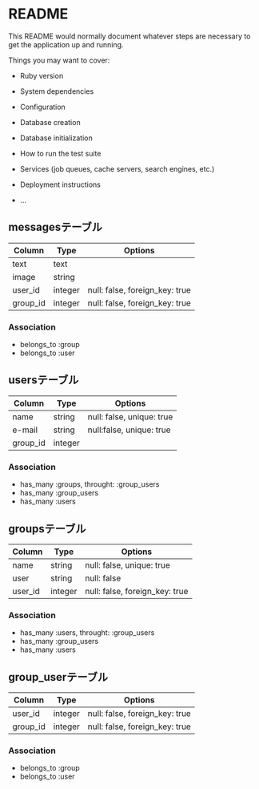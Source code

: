 # README

This README would normally document whatever steps are necessary to get the
application up and running.

Things you may want to cover:

* Ruby version

* System dependencies

* Configuration

* Database creation

* Database initialization

* How to run the test suite

* Services (job queues, cache servers, search engines, etc.)

* Deployment instructions

* ...

## messagesテーブル

|Column|Type|Options|
|------|----|-------|
|text|text|
|image|string|
|user_id|integer|null: false, foreign_key: true|
|group_id|integer|null: false, foreign_key: true|
### Association
- belongs_to :group
- belongs_to :user

## usersテーブル
|Column|Type|Options|
|------|----|-------|
|name|string|null: false, unique: true|
|e-mail|string|null:false, unique: true|
|group_id|integer|
### Association
- has_many :groups, throught: :group_users
- has_many :group_users
- has_many :users

## groupsテーブル
|Column|Type|Options|
|------|----|-------|
|name|string|null: false, unique: true|
|user|string|null: false|
|user_id|integer|null: false, foreign_key: true|

### Association
- has_many :users, throught: :group_users
- has_many :group_users
- has_many :users

## group_userテーブル
Column|Type|Options|
|------|----|-------|
|user_id|integer|null: false, foreign_key: true|
|group_id|integer|null: false, foreign_key: true|
### Association
- belongs_to :group
- belongs_to :user
